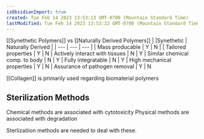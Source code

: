 ```yaml
---
isObsidianImport: true
created: Tue Feb 14 2023 13:53:13 GMT-0700 (Mountain Standard Time)
lastModified: Tue Feb 14 2023 13:53:22 GMT-0700 (Mountain Standard Time)
---
```

[[Synethetic Polymers]] vs [[Naturally Derived Polymers]]
| |Synethetic | Naturally Derived |
| --- | --- | --- |
| Mass producable | Y | N |
| Tailored properties | Y | N
| Actively interact with tissues | N | Y
| Similar chemical comp. to body | N | Y 
| Fully integratable | N | Y
| High mechanical properties | Y | N
| Assurance of pathogen removal | Y | N

[[Collagen]] is primarily used regarding biomaterial polymers 

## Sterilization Methods
Chemical methods are associated with cytotoxicity
Physical methods are associated with degradation

Sterlizaition methods are needed to deal with these.